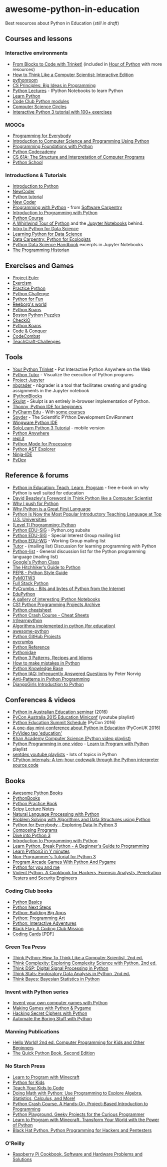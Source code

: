 # awesome-python-in-education
Best resources about Python in Education (*still in draft*)

## Courses and lessons

### Interactive environments

* [From Blocks to Code with Trinket!](https://hourofpython.com/from-blocks-to-code-with-trinket/) (included in [Hour of Python](https://hourofpython.com/) with more resources)
* [How to Think Like a Computer Scientist: Interactive Edition](http://interactivepython.org/courselib/static/thinkcspy/index.html)
* [pythonroom](https://pythonroom.com/)
* [CS Principles: Big Ideas in Programming](http://interactivepython.org/runestone/static/StudentCSP/index.html)
* [Python Lectures](https://github.com/rajathkumarmp/Python-Lectures) - IPython Notebooks to learn Python
* [Learn Python](http://www.learnpython.org/)
* [Code Club Python modules](https://www.codeclubprojects.org/en-GB/python/)
* [Computer Science Circles](http://cscircles.cemc.uwaterloo.ca/)
* [Interactive Python 3 tutorial with 100+ exercises](https://snakify.org/)

### MOOCs

* [Programming for Everybody](https://www.coursera.org/learn/python)
* [Introduction to Computer Science and Programming Using Python](https://www.edx.org/course/introduction-computer-science-mitx-6-00-1x-9)
* [Programming Foundations with Python](https://www.udacity.com/course/programming-foundations-with-python--ud036)
* [Python Codecademy](https://www.codecademy.com/learn/python)
* [CS 61A: The Structure and Interpretation of Computer Programs](http://cs61a.org/)
* [Python School](https://pythonschool.net/)

### Introductions & Tutorials

* [Introduction to Python](http://introtopython.org/)
* [NewCoder](http://newcoder.io/)
* [Python tutorial](https://pythonspot.com/)
* [New Coder](http://newcoder.io/)
* [Programming with Python](http://swcarpentry.github.io/python-novice-inflammation/) - from [Software Carpentry](http://software-carpentry.org/)
* [Introduction to Programming with Python](http://opentechschool.github.io/python-beginners/en/index.html)
* [Python Course](http://www.python-course.eu/)
* [A Whirlwind Tour of Python](http://www.oreilly.com/programming/free/a-whirlwind-tour-of-python.csp) and the [Jupyter Notebooks](https://github.com/jakevdp/WhirlwindTourOfPython) behind.
* [Intro to Python for Data Science](https://www.datacamp.com/courses/intro-to-python-for-data-science)
* [Learning Python for Data Science](http://www.datasciencecentral.com/profiles/blogs/learning-python-for-data-science)
* [Data Carpentry: Python for Ecologists](http://www.datacarpentry.org/python-ecology-lesson/)
* [Python Data Science Handbook](https://github.com/jakevdp/PythonDataScienceHandbook) excerpts in Jupyter Notebooks
* [The Programming Historian](http://programminghistorian.org/lessons/)


## Exercises and Games

* [Project Euler](https://projecteuler.net/)
* [Exercism](http://exercism.io/)
* [Practice Python](http://www.practicepython.org/)
* [Python Challenge](http://www.pythonchallenge.com/)
* [Python for Fun](http://openbookproject.net/py4fun/)
* [Reeborg's world](http://reeborg.ca/index_en.html)
* [Python Koans](https://github.com/gregmalcolm/python_koans)
* [Boston Python Puzzles](http://puzzles.bostonpython.com/)
* [CheckiO](https://checkio.org/)
* [Python Koans](https://github.com/gregmalcolm/python_koans)
* [Code & Conquer](http://www.codeandconquer.co/)
* [CodeCombat](https://codecombat.com/)
* [TeachCraft-Challenges](https://github.com/teachthenet/TeachCraft-Challenges)

## Tools

* [Your Python Trinket](https://trinket.io/python) - Put Interactive Python Anywhere on the Web
* [Python Tutor](http://pythontutor.com/) - Visualize the execution of Python programs
* [Project Jupyter](http://jupyter.org/)
* [nbgrader](http://nbgrader.readthedocs.io/) - nbgrader is a tool that facilitates creating and grading assignments in the Jupyter notebook
* [IPythonBlocks](http://ipythonblocks.org/)
* [Skulpt](http://www.skulpt.org/) - Skulpt is an entirely in-browser implementation of Python.
* [Thonny, Python IDE for beginners](http://thonny.cs.ut.ee/)
* [PyCharm Edu](https://www.jetbrains.com/pycharm-edu/) - With [some courses](https://github.com/JetBrains/pycharm-courses)
* [Spyder](https://github.com/spyder-ide/spyder) - The Scientific PYthon Development EnviRonment
* [Wingware Python IDE](https://wingware.com/)
* [SoloLearn Python 3 Tutorial](https://www.sololearn.com/Course/Python/) - mobile version 
* [Python Anywhere](https://www.pythonanywhere.com/details/education)
* [repl.it](https://repl.it/)
* [Python Mode for Processing](http://py.processing.org/)
* [Python AST Explorer](https://python-ast-explorer.com/)
* [Ninja-IDE](http://ninja-ide.org/)
* [PyDev](http://www.pydev.org/)

## Reference & forums

* [Python in Education: Teach, Learn, Program](http://www.oreilly.com/programming/free/python-in-education.csp) - free e-book on why Python is well suited for education
* [David Beazley's Foreword in Think Python like a Computer Scientist](http://interactivepython.org/courselib/static/thinkcspy/FrontBackMatter/foreword.html)
* [Why I push for Python](http://lorenabarba.com/blog/why-i-push-for-python/)
* [Why Python is a Great First Language](http://blog.trinket.io/why-python/)
* [Python is Now the Most Popular Introductory Teaching Language at Top U.S. Universities](http://cacm.acm.org/blogs/blog-cacm/176450-python-is-now-the-most-popular-introductory-teaching-language-at-top-u-s-universities/fulltext)
* [[Level 1] Programming: Python](http://nzacditt.org.nz/resources/programming-and-cs/level-1-programming-python)
* [Python EDU-SIG](https://www.python.org/community/sigs/current/edu-sig/) - Python.org subsite
* [Python EDU-SIG](https://mail.python.org/mailman/listinfo/edu-sig) - Special Interest Group mailing list
* [Python EDU-WG](https://mail.python.org/mailman/listinfo/pythonedu-wg) - Working Group mailing list
* [Tutor](https://mail.python.org/mailman/listinfo/tutor) - (mailing list) Discussion for learning programming with Python
* [Python-list](https://mail.python.org/mailman/listinfo/python-list) - General discussion list for the Python programming language (mailing list)
* [Google's Python Class](https://developers.google.com/edu/python/)
* [The Hitchhiker’s Guide to Python](http://python-guide.org/)
* [PEP8 - Python Style Guide](http://pep8.org/)
* [PyMOTW3](https://pymotw.com/3/)
* [Full Stack Python](http://www.fullstackpython.com/)
* [PyCrumbs - Bits and bytes of Python from the Internet](https://github.com/kirang89/pycrumbs)
* [EduPython](http://edupython.co.uk/)
* [A gallery of interesting IPython Notebooks](https://github.com/ipython/ipython/wiki/A-gallery-of-interesting-IPython-Notebooks)
* [CS1 Python Programming Projects Archive](http://www.cse.msu.edu/~cse231/PracticeOfComputingUsingPython/index.php)
* [Python cheatsheet](https://www.pythonsheets.com/)
* [Python Crash Course - Cheat Sheets](http://ehmatthes.github.io/pcc/cheatsheets/README.html)
* [/r/learnpython](https://www.reddit.com/r/learnpython/)
* [Algorithms implemented in python (for education)](https://github.com/TheAlgorithms/Python)
* [awesome-python](https://github.com/vinta/awesome-python)
* [Python GitHub Projects](https://github.com/checkcheckzz/python-github-projects)
* [pycrumbs](https://github.com/kirang89/pycrumbs)
* [Python Reference](https://github.com/rasbt/python_reference)
* [Pythonidae](https://github.com/svaksha/pythonidae)
* [Python 3 Patterns, Recipes and Idioms](http://python-3-patterns-idioms-test.readthedocs.io/)
* [How to make mistakes in Python](http://www.oreilly.com/programming/free/files/how-to-make-mistakes-in-python.pdf)  
* [Python Knowledge Base](https://www.quantifiedcode.com/knowledge-base/)
* [Python IAQ: Infrequently Answered Questions](http://norvig.com/python-iaq.html) by Peter Norvig
* [Anti-Patterns in Python Programming](http://lignos.org/py_antipatterns/)
* [DjangoGirls Introduction to Python](https://tutorial.djangogirls.org/en/python_introduction/)

## Conferences & videos

* [Python in Australian Education seminar](https://2016.pycon-au.org/programme/python_in_education_seminar) (2016)
* [PyCon Australia 2015 Education Miniconf](https://www.youtube.com/playlist?list=PLs4CJRBY5F1I5vuApyUXp6bLWly1E-b0s) (youtube playlist)
* [Python Education Summit Schedule](https://us.pycon.org/2016/events/edusummit/schedule/) (PyCon 2016)
* [A one-day mini-conference about Python in Education](http://2016.pyconuk.org/teachers/) (PyConUK 2016)
* [PyVideo tag 'education'](http://pyvideo.org/tag/education/)
* [Khan Academy Computer Science (Python video playlist)](https://www.youtube.com/playlist?list=PL36E7A2B75028A3D6)
* [Python Programming in one video](https://www.youtube.com/watch?v=N4mEzFDjqtA) - [Learn to Program with Python](https://www.youtube.com/playlist?list=PLGLfVvz_LVvTn3cK5e6LjhgGiSeVlIRwt) playlist
* [sentdex youtube playlists](https://www.youtube.com/user/sentdex/playlists) - lots of topics in Python
* [CPython internals: A ten-hour codewalk through the Python interpreter source code](http://pgbovine.net/cpython-internals.htm)

## Books

* [Awesome Python Books](https://github.com/Junnplus/awesome-python-books)
* [PythonBooks](http://pythonbooks.revolunet.com/)
* [Python Practice Book](http://anandology.com/python-practice-book/)
* [Scipy Lecture Notes](http://www.scipy-lectures.org/)
* [Natural Language Processing with Python](http://www.nltk.org/book/)
* [Problem Solving with Algorithms and Data Structures using Python](http://interactivepython.org/courselib/static/pythonds/index.html)
* [Python for Everybody - Exploring Data In Python 3](http://www.pythonlearn.com/book.php)
* [Composing Programs](http://composingprograms.com/)
* [Dive into Python 3](http://getpython3.com/diveintopython3/)
* [Introduction to Programming with Python](http://opentechschool.github.io/python-beginners/en/)
* [Learn Python, Break Python - A Beginner's Guide to Programming](http://learnpythonbreakpython.com/)
* [Learn Python3 in Y minutes](https://learnxinyminutes.com/docs/python3/)
* [Non-Programmer's Tutorial for Python 3](https://en.wikibooks.org/wiki/Non-Programmer%27s_Tutorial_for_Python_3)
* [Program Arcade Games With Python And Pygame](http://programarcadegames.com/)
* [Python for you and me](http://pymbook.readthedocs.io/en/py3/)
* [Violent Python. A Cookbook for Hackers, Forensic Analysts, Penetration Testers and Security Engineers](http://store.elsevier.com/Violent-Python/TJ-OConnor/isbn-9781597499576/)

### Coding Club books

* [Python Basics](http://www.codingclub.co.uk/book1_home.php)
* [Python Next Steps](http://www.codingclub.co.uk/book2_home.php)
* [Python: Building Big Apps](http://www.codingclub.co.uk/book3_home.php)
* [Python: Programming Art](http://www.codingclub.co.uk/book4_home.php)
* [Python: Interactive Adventures](http://www.codingclub.co.uk/book5_home.php)
* [Black Flag: A Coding Club Mission](http://www.codingclub.co.uk/black_flag.php)
* [Coding Cards](http://www.codingclub.co.uk/codecards/CC-CodeCards.pdf) [PDF]

### Green Tea Press

* [Think Python: How To Think Like a Computer Scientist, 2nd ed.](http://greenteapress.com/thinkpython2/html/)
* [Think Complexity: Exploring Complexity Science with Python, 2nd ed.](http://greenteapress.com/complexity2/html/)
* [Think DSP: Digital Signal Processing in Python](http://greenteapress.com/thinkdsp/html/)
* [Think Stats: Exploratory Data Analysis in Python, 2nd ed.](http://greenteapress.com/thinkstats2/html/)
* [Think Bayes: Bayesian Statistics in Python](http://www.greenteapress.com/thinkbayes/html/)

### Invent with Python series

* [Invent your own computer games with Python](https://inventwithpython.com/)
* [Making Games with Python & Pygame](https://inventwithpython.com/pygame/)
* [Hacking Secret Ciphers with Python](http://inventwithpython.com/hacking/)
* [Automate the Boring Stuff with Python](https://automatetheboringstuff.com/)

### Manning Publications

* [Hello World! 2nd ed. Computer Programming for Kids and Other Beginners](https://www.manning.com/books/hello-world-second-edition)
* [The Quick Python Book, Second Edition](https://www.manning.com/books/the-quick-python-book-second-edition)

### No Starch Press

* [Learn to Program with Minecraft](https://www.nostarch.com/programwithminecraft)
* [Python for Kids](https://www.nostarch.com/pythonforkids)
* [Teach Your Kids to Code](https://www.nostarch.com/teachkids)
* [Doing Math with Python: Use Programming to Explore Algebra, Statistics, Calculus, and More!](https://www.nostarch.com/doingmathwithpython)
* [Python Crash Course. A Hands-On, Project-Based Introduction to Programming](https://www.nostarch.com/pythoncrashcourse)
* [Python Playground. Geeky Projects for the Curious Programmer](https://www.nostarch.com/pythonplayground)
* [Learn to Program with Minecraft. Transform Your World with the Power of Python](https://www.nostarch.com/programwithminecraft)
* [Black Hat Python. Python Programming for Hackers and Pentesters](https://www.nostarch.com/blackhatpython)

### O'Reilly

* [Raspberry Pi Cookbook. Software and Hardware Problems and Solutions](http://shop.oreilly.com/product/0636920045182.do)
